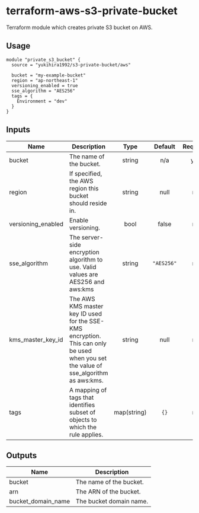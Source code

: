 # terraform-aws-s3-private-bucket
Terraform module which creates private S3 bucket on AWS.

## Usage

```hcl-terraform
module "private_s3_bucket" {
  source = "yukihira1992/s3-private-bucket/aws"

  bucket = "my-example-bucket"
  region = "ap-northeast-1"
  versioning_enabled = true
  sse_algorithm = "AES256"
  tags = {
    Environment = "dev"
  }
}
```

## Inputs

| Name | Description | Type | Default | Required |
|------|-------------|:----:|:-----:|:-----:|
| bucket | The name of the bucket. | string | n/a | yes |
| region | If specified, the AWS region this bucket should reside in. | string | null | no |
| versioning_enabled | Enable versioning. | bool | false | no |
| sse_algorithm | The server-side encryption algorithm to use. Valid values are AES256 and aws:kms | string | `"AES256"` | no |
| kms_master_key_id | The AWS KMS master key ID used for the SSE-KMS encryption. This can only be used when you set the value of sse_algorithm as aws:kms. | string | null | no |
| tags | A mapping of tags that identifies subset of objects to which the rule applies. | map(string) | `{}` | no |


## Outputs

| Name | Description |
|------|-------------|
| bucket | The name of the bucket. |
| arn | The ARN of the bucket. |
| bucket_domain_name | The bucket domain name. |
